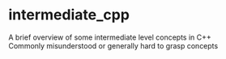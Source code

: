# intermediate_cpp
A brief overview of some intermediate level concepts in C++ <br/>
Commonly misunderstood or generally hard to grasp concepts

